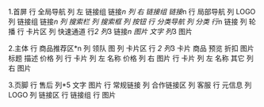 1.首屏
    行 全局导航
            列 左
             链接组
                链接*n
            列 右
              链接组
                链接*n
    行 局部导航
            列 LOGO
            列 链接组
                链接*n
            列 搜索栏
                列 搜索框
                列 按钮
    行 分类导航
            列 分类
                行*n
                 链接
            列 轮播
    行 卡片区
            列 快速通道
                行*2
                    列*3
                        链接*n
                            图片
                            文字
            列*3
              图片
                

2.主体
    行 商品推荐区*n
            列 领队
                图
            列 卡片区
                行 *2
                   列*3 
                      卡片 商品
                            预览
                                折扣
                                图片
                            标题
                            描述
                            价格
                  列
                     行 卡片
                        列 左
                            名称
                            价格
                        列 右
                            图片
                    行 卡片
                        列 左
                            名称
                            其它
                        列 右
                            图片


3.页脚
    行 售后
          列*5
           文字
           图片
    行 常规链接
          列 合作链接区
          列 客服
    行 元信息
          列 LOGO
          列 链接区
                行 链接组
                行 图片